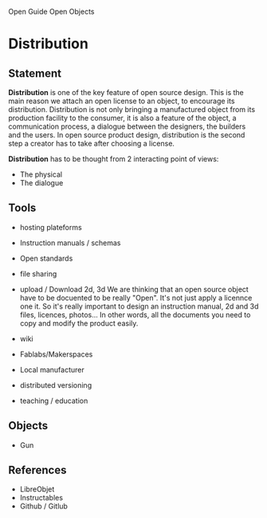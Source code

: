 Open Guide Open Objects

Distribution
========

Statement
---------------

**Distribution** is one of the key feature of open source design. This is the main reason we attach an open license to an object, to encourage its distribution. Distribution is not only bringing a manufactured object from its production facility to the consumer, it is also a feature of the object, a communication process, a dialogue between the designers, the builders and the users. In open source product design, distribution is the second step a creator has to take after choosing a license.

**Distribution** has to be thought from 2 interacting point of views:
 - The physical 
 - The dialogue 


Tools
-------
 - hosting plateforms
 
 - Instruction manuals / schemas
 - Open standards
 - file sharing
 - upload / Download 2d, 3d
 We are thinking that an open source object have to be docuented to be really "Open".
 It's not just apply a licennce one it.
 So it's really important to design an instruction manual, 2d and 3d files, licences, photos... 
 In other words, all the documents you need to copy and modify the product easily.
 

 - wiki
 - Fablabs/Makerspaces
 - Local manufacturer
  
- distributed versioning
- teaching / education

Objects
-----------
 - Gun


References
----------------
- LibreObjet
- Instructables
- Github / Gitlub

